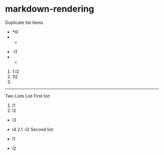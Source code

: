 # markdown-rendering
  Duplicate list items
  * *l0
  * *
  - -l1
  - -
  1. 1.l2
  1. 1l2
  1.

---

  Two Lists List
  First list:
  1. l1
  2. l2
  - l3
  * l4
  2.1 -l2
  Second list:
  - l1
  * l2
